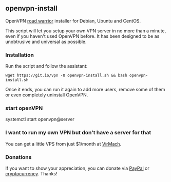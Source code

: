 ## openvpn-install
OpenVPN [road warrior](http://en.wikipedia.org/wiki/Road_warrior_%28computing%29) installer for Debian, Ubuntu and CentOS.

This script will let you setup your own VPN server in no more than a minute, even if you haven't used OpenVPN before. It has been designed to be as unobtrusive and universal as possible.

### Installation
Run the script and follow the assistant:

`wget https://git.io/vpn -O openvpn-install.sh && bash openvpn-install.sh`

Once it ends, you can run it again to add more users, remove some of them or even completely uninstall OpenVPN.

### start openVPN

systemctl start openvpn@server

### I want to run my own VPN but don't have a server for that
You can get a little VPS from just $1/month at [VirMach](https://billing.virmach.com/aff.php?aff=4109&url=billing.virmach.com/cart.php?gid=1).

### Donations

If you want to show your appreciation, you can donate via [PayPal](https://www.paypal.com/cgi-bin/webscr?cmd=_s-xclick&hosted_button_id=VBAYDL34Z7J6L) or [cryptocurrency](https://pastebin.com/raw/M2JJpQpC). Thanks!
